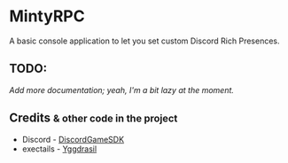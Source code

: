 <h1>MintyRPC</h1>
A basic console application to let you set custom Discord Rich Presences.

<h2>TODO:</h2>
<i>Add more documentation; yeah, I'm a bit lazy at the moment.</i>

<h2>Credits <small>& other code in the project</small></h2>
<ul>
    <li>Discord - <a href="https://discord.com/developers/docs/game-sdk/sdk-starter-guide">DiscordGameSDK</a></li>
    <li>exectails - <a href="https://github.com/exectails/Yggdrasil">Yggdrasil</a></li>
</ul>